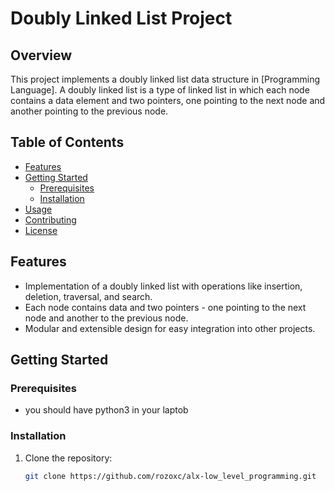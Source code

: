 # Doubly Linked List Project

## Overview

This project implements a doubly linked list data structure in [Programming Language]. A doubly linked list is a type of linked list in which each node contains a data element and two pointers, one pointing to the next node and another pointing to the previous node.

## Table of Contents

- [Features](#features)
- [Getting Started](#getting-started)
  - [Prerequisites](#prerequisites)
  - [Installation](#installation)
- [Usage](#usage)
- [Contributing](#contributing)
- [License](#license)

## Features

- Implementation of a doubly linked list with operations like insertion, deletion, traversal, and search.
- Each node contains data and two pointers - one pointing to the next node and another to the previous node.
- Modular and extensible design for easy integration into other projects.

## Getting Started

### Prerequisites

- you should have python3 in your laptob

### Installation

1. Clone the repository:

   ```bash
   git clone https://github.com/rozoxc/alx-low_level_programming.git

